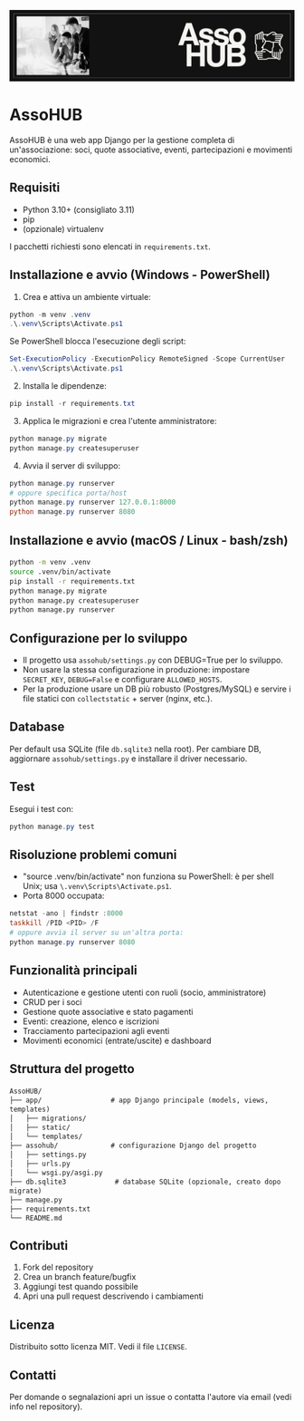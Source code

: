 [![AssoHUB banner](Docs/AssoHubBanner.png)](https://github.com/simone7121/AssoHub/blob/main/Docs/AssoHubBanner.png?raw=true)

# AssoHUB

AssoHUB è una web app Django per la gestione completa di un'associazione: soci, quote associative, eventi, partecipazioni e movimenti economici.

## Requisiti

- Python 3.10+ (consigliato 3.11)
- pip
- (opzionale) virtualenv

I pacchetti richiesti sono elencati in `requirements.txt`.

## Installazione e avvio (Windows - PowerShell)

1. Crea e attiva un ambiente virtuale:

```powershell
python -m venv .venv
.\.venv\Scripts\Activate.ps1
```

Se PowerShell blocca l'esecuzione degli script:

```powershell
Set-ExecutionPolicy -ExecutionPolicy RemoteSigned -Scope CurrentUser
.\.venv\Scripts\Activate.ps1
```

2. Installa le dipendenze:

```powershell
pip install -r requirements.txt
```

3. Applica le migrazioni e crea l'utente amministratore:

```powershell
python manage.py migrate
python manage.py createsuperuser
```

4. Avvia il server di sviluppo:

```powershell
python manage.py runserver
# oppure specifica porta/host
python manage.py runserver 127.0.0.1:8000
python manage.py runserver 8080
```

## Installazione e avvio (macOS / Linux - bash/zsh)

```bash
python -m venv .venv
source .venv/bin/activate
pip install -r requirements.txt
python manage.py migrate
python manage.py createsuperuser
python manage.py runserver
```

## Configurazione per lo sviluppo

- Il progetto usa `assohub/settings.py` con DEBUG=True per lo sviluppo.
- Non usare la stessa configurazione in produzione: impostare `SECRET_KEY`, `DEBUG=False` e configurare `ALLOWED_HOSTS`.
- Per la produzione usare un DB più robusto (Postgres/MySQL) e servire i file statici con `collectstatic` + server (nginx, etc.).

## Database

Per default usa SQLite (file `db.sqlite3` nella root). Per cambiare DB, aggiornare `assohub/settings.py` e installare il driver necessario.

## Test

Esegui i test con:

```powershell
python manage.py test
```

## Risoluzione problemi comuni

- "source .venv/bin/activate" non funziona su PowerShell: è per shell Unix; usa `\.venv\Scripts\Activate.ps1`.
- Porta 8000 occupata:

```powershell
netstat -ano | findstr :8000
taskkill /PID <PID> /F
# oppure avvia il server su un'altra porta:
python manage.py runserver 8080
```

## Funzionalità principali

- Autenticazione e gestione utenti con ruoli (socio, amministratore)
- CRUD per i soci
- Gestione quote associative e stato pagamenti
- Eventi: creazione, elenco e iscrizioni
- Tracciamento partecipazioni agli eventi
- Movimenti economici (entrate/uscite) e dashboard

## Struttura del progetto

```
AssoHUB/
├── app/                 # app Django principale (models, views, templates)
│   ├── migrations/
│   ├── static/
│   └── templates/
├── assohub/             # configurazione Django del progetto
│   ├── settings.py
│   ├── urls.py
│   └── wsgi.py/asgi.py
├── db.sqlite3            # database SQLite (opzionale, creato dopo migrate)
├── manage.py
├── requirements.txt
└── README.md
```

## Contributi

1. Fork del repository
2. Crea un branch feature/bugfix
3. Aggiungi test quando possibile
4. Apri una pull request descrivendo i cambiamenti

## Licenza

Distribuito sotto licenza MIT. Vedi il file `LICENSE`.

## Contatti

Per domande o segnalazioni apri un issue o contatta l'autore via email (vedi info nel repository).